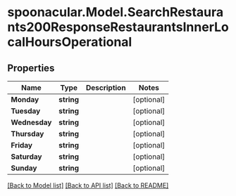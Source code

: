 # spoonacular.Model.SearchRestaurants200ResponseRestaurantsInnerLocalHoursOperational

## Properties

Name | Type | Description | Notes
------------ | ------------- | ------------- | -------------
**Monday** | **string** |  | [optional] 
**Tuesday** | **string** |  | [optional] 
**Wednesday** | **string** |  | [optional] 
**Thursday** | **string** |  | [optional] 
**Friday** | **string** |  | [optional] 
**Saturday** | **string** |  | [optional] 
**Sunday** | **string** |  | [optional] 

[[Back to Model list]](../README.md#documentation-for-models) [[Back to API list]](../README.md#documentation-for-api-endpoints) [[Back to README]](../README.md)

